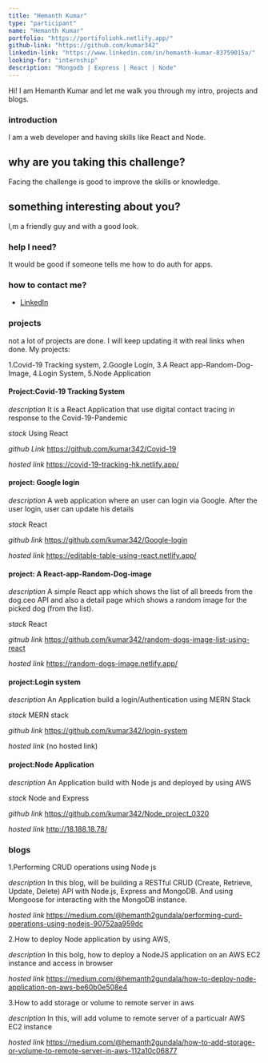```yaml
---
title: "Hemanth Kumar"
type: "participant"
name: "Hemanth Kumar"
portfolio: "https://portifoliohk.netlify.app/"
github-link: "https://github.com/kumar342"
linkedin-link: "https://www.linkedin.com/in/hemanth-kumar-83759015a/"
looking-for: "internship"
description: "Mongodb | Express | React | Node"
---
```


Hi! I am Hemanth Kumar and let me walk you through my intro, projects and blogs.

### introduction

I am a web developer and having skills like React and Node.

## why are you taking this challenge?

Facing the challenge is good to improve the skills or knowledge.

## something interesting about you?

I,m a friendly guy and with a good look.

### help I need?

It would be good if someone tells me how to do auth for apps.

### how to contact me?

- [LinkedIn](https://www.linkedin.com/in/hemanth-kumar-83759015a/)

### projects

not a lot of projects are done. I will keep updating it with real links when done.
My projects:

1.Covid-19 Tracking system,
2.Google Login,
3.A React app-Random-Dog-Image,
4.Login System,
5.Node Application

#### Project:Covid-19 Tracking System

_description_
It is a React Application that use digital contact tracing in response to the Covid-19-Pandemic

_stack_
Using React

_github Link_
https://github.com/kumar342/Covid-19

_hosted link_
https://covid-19-tracking-hk.netlify.app/

#### project: Google login

_description_
A web application where an user can login via Google. After the user login, user can update his details

_stack_
React

_github link_
https://github.com/kumar342/Google-login

_hosted link_
https://editable-table-using-react.netlify.app/

#### project: A React-app-Random-Dog-image

_description_
A simple React app which shows the list of all breeds from the dog.ceo API and also a detail page which shows a random image for the picked dog (from the list).

_stack_
React

_gitnub link_
https://github.com/kumar342/random-dogs-image-list-using-react

_hosted link_
https://random-dogs-image.netlify.app/

#### project:Login system

_description_
An Application build a login/Authentication using MERN Stack

_stack_
MERN stack

_github link_
https://github.com/kumar342/login-system

_hosted link_
(no hosted link)

#### project:Node Application

_description_
An Application build with Node js and deployed by using AWS

_stack_
Node and Express

_github link_
https://github.com/kumar342/Node_project_0320

_hosted link_
http://18.188.18.78/

### blogs

1.Performing CRUD operations using Node js

_description_
In this blog, will be building a RESTful CRUD (Create, Retrieve, Update, Delete) API with Node.js, Express and MongoDB. And using Mongoose for interacting with the MongoDB instance.

_hosted link_
https://medium.com/@hemanth2gundala/performing-curd-operations-using-nodejs-90752aa959dc

2.How to deploy Node application by using AWS,

_description_
In this bolg, how to deploy a NodeJS application on an AWS EC2 instance and access in browser

_hosted link_
https://medium.com/@hemanth2gundala/how-to-deploy-node-application-on-aws-be60b0e508e4

3.How to add storage or volume to remote server in aws

_description_
In this, will add volume to remote server of a particualr AWS EC2 instance

_hosted link_
https://medium.com/@hemanth2gundala/how-to-add-storage-or-volume-to-remote-server-in-aws-112a10c06877
